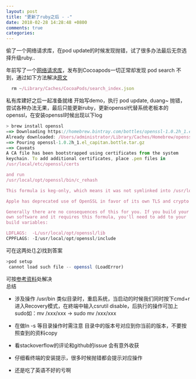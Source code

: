 ```yaml
---
layout: post
title: "更新了ruby之后 - -"
date: 2018-02-28 14:28:48 +0800
comments: true
categories: 
---
```


偷了一个网络请求库，在pod update的时候发现抛错，试了很多办法最后无奈选择升级ruby.. <!--more-->

年前写了一个[网络请求库](https://github.com/yFeii/yFeiiNetwork)，发布到Cocoapods一切正常却发现 pod search 不到，通过如下方法解决[原文](https://www.jianshu.com/p/b5e5cd053464)

```javascript
  rm ~/Library/Caches/CocoaPods/search_index.json
```

私有库建好之后一起准备就绪 开始写demo，执行 pod update, duang~ 抛错，尝试各种办法无果，最后只能更新ruby，更新openssl代替系统老板本的openssl，在安装openssl时候出现以下log

```javascript
> brew install openssl
==> Downloading https://homebrew.bintray.com/bottles/openssl-1.0.2h_1.el_capitan.bottle.tar.gz
Already downloaded: /Users/administrator/Library/Caches/Homebrew/openssl-1.0.2h_1.el_capitan.bottle.tar.gz
==> Pouring openssl-1.0.2h_1.el_capitan.bottle.tar.gz
==> Caveats
A CA file has been bootstrapped using certificates from the system
keychain. To add additional certificates, place .pem files in
/usr/local/etc/openssl/certs

and run
/usr/local/opt/openssl/bin/c_rehash

This formula is keg-only, which means it was not symlinked into /usr/local.

Apple has deprecated use of OpenSSL in favor of its own TLS and crypto libraries

Generally there are no consequences of this for you. If you build your
own software and it requires this formula, you'll need to add to your
build variables:

LDFLAGS:  -L/usr/local/opt/openssl/lib
CPPFLAGS: -I/usr/local/opt/openssl/include
```
可在这两处([1](https://www.cnblogs.com/afluy/p/5462952.html).[2](http://blog.csdn.net/jiamian_/article/details/55098125))找到答案
```javascript
>pod setup
 cannot load such file -- openssl (LoadError)
```
可按[参考资料](https://stackoverflow.com/questions/14845481/cannot-load-such-file-openssl-loaderror)处解决
<br>总结</br>
* 涉及操作 /usr/bin 类似目录时，重启系统，当启动的时候我们同时按下cmd+r进入Recovery模式，在終端中输入csrutil disable，后执行的操作可加上 sudo如：mv /xxx/xxx -> sudo mv /xxx/xxx

* 在做ln -s 等目录操作时需注意 目录中的版本号对应到你当前的版本，不要按照查到的资料copy

* 看stackoverflow的评论和github的issue 会有意外收获

* 仔细看终端的安装提示，很多时候抛错都会提示对应操作

* 还是吃了英语不好的亏啊

